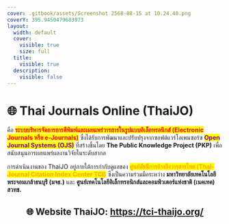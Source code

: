 ```yaml
---
cover: .gitbook/assets/Screenshot 2568-08-15 at 10.24.40.png
coverY: 395.9450479683973
layout:
  width: default
  cover:
    visible: true
    size: full
  title:
    visible: true
  description:
    visible: false
---
```


# 🌐 Thai Journals Online (ThaiJO)

คือ <mark style="color:red;">**ระบบบริหารจัดการการตีพิมพ์และเผยแพร่วารสารในรูปแบบอิเล็กทรอนิกส์ (Electronic Journals หรือ e-Journals)**</mark> ซึ่งได้รับการพัฒนาและปรับปรุงจากซอฟต์แวร์โอเพนซอร์ซ <mark style="color:purple;">**Open Journal Systems (OJS)**</mark> ที่สร้างขึ้นโดย **The Public Knowledge Project (PKP)** เพื่อสนับสนุนการเผยแพร่ผลงานวิจัยในระดับสากล

การดำเนินงานของ ThaiJO อยู่ภายใต้การกำกับดูแลของ <mark style="color:orange;">**ศูนย์ดัชนีการอ้างอิงวารสารไทย (Thai-Journal Citation Index Center TCI)**</mark> ซึ่งเป็นความร่วมมือระหว่าง **มหาวิทยาลัยเทคโนโลยีพระจอมเกล้าธนบุรี (มจธ.)** และ **ศูนย์เทคโนโลยีอิเล็กทรอนิกส์และคอมพิวเตอร์แห่งชาติ (เนคเทค) สวทช.**

<h2 align="center">🌐 Website ThaiJO: <a href="https://tci-thaijo.org/">https://tci-thaijo.org/</a></h2>
